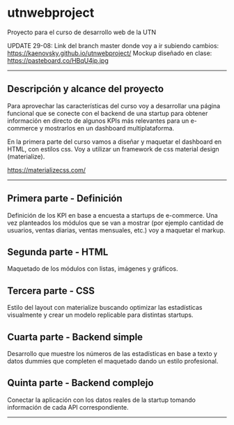 # utnwebproject
Proyecto para el curso de desarrollo web de la UTN

UPDATE 29-08:
Link del branch master donde voy a ir subiendo cambios: https://kaenovsky.github.io/utnwebproject/
Mockup diseñado en clase: https://pasteboard.co/HBqU4jp.jpg

---

## Descripción y alcance del proyecto
Para aprovechar las características del curso voy a desarrollar una página
funcional que se conecte con el backend de una startup para obtener información
en directo de algunos KPIs más relevantes para un e-commerce y mostrarlos en
un dashboard multiplataforma.

En la primera parte del curso vamos a diseñar y maquetar el dashboard en HTML,
con estilos css. Voy a utilizar un framework de css material design (materialize).

https://materializecss.com/

---

## Primera parte - Definición
Definición de los KPI en base a encuesta a startups de e-commerce. Una vez planteados
los módulos que se van a mostrar (por ejemplo cantidad de usuarios, ventas diarias,
  ventas mensuales, etc.) voy a maquetar el markup.

## Segunda parte  - HTML
Maquetado de los módulos con listas, imágenes y gráficos.

## Tercera parte - CSS
Estilo del layout con materialize buscando optimizar las estadísticas visualmente
y crear un modelo replicable para distintas startups.

## Cuarta parte - Backend simple
Desarrollo que muestre los números de las estadísticas en base a texto y datos dummies
que completen el maquetado dando un estilo profesional.

## Quinta parte - Backend complejo
Conectar la aplicación con los datos reales de la startup tomando información de
cada API correspondiente.

---
